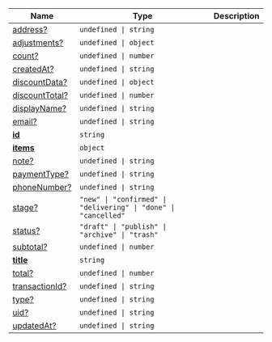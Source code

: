 <section id="main" data-note="AUTO-GENERATED CONTENT, DO NOT EDIT DIRECTLY!">

| Name                                                                                                 | Type                                                                       | Description |
| ---------------------------------------------------------------------------------------------------- | -------------------------------------------------------------------------- | ----------- |
| [address?](https://schemata.lamnhan.com/content/reference/interfaces/order.html#address)             | <code>undefined \| string</code>                                           |             |
| [adjustments?](https://schemata.lamnhan.com/content/reference/interfaces/order.html#adjustments)     | <code>undefined \| object</code>                                           |             |
| [count?](https://schemata.lamnhan.com/content/reference/interfaces/order.html#count)                 | <code>undefined \| number</code>                                           |             |
| [createdAt?](https://schemata.lamnhan.com/content/reference/interfaces/order.html#createdat)         | <code>undefined \| string</code>                                           |             |
| [discountData?](https://schemata.lamnhan.com/content/reference/interfaces/order.html#discountdata)   | <code>undefined \| object</code>                                           |             |
| [discountTotal?](https://schemata.lamnhan.com/content/reference/interfaces/order.html#discounttotal) | <code>undefined \| number</code>                                           |             |
| [displayName?](https://schemata.lamnhan.com/content/reference/interfaces/order.html#displayname)     | <code>undefined \| string</code>                                           |             |
| [email?](https://schemata.lamnhan.com/content/reference/interfaces/order.html#email)                 | <code>undefined \| string</code>                                           |             |
| [**id**](https://schemata.lamnhan.com/content/reference/interfaces/order.html#id)                    | <code>string</code>                                                        |             |
| [**items**](https://schemata.lamnhan.com/content/reference/interfaces/order.html#items)              | <code>object</code>                                                        |             |
| [note?](https://schemata.lamnhan.com/content/reference/interfaces/order.html#note)                   | <code>undefined \| string</code>                                           |             |
| [paymentType?](https://schemata.lamnhan.com/content/reference/interfaces/order.html#paymenttype)     | <code>undefined \| string</code>                                           |             |
| [phoneNumber?](https://schemata.lamnhan.com/content/reference/interfaces/order.html#phonenumber)     | <code>undefined \| string</code>                                           |             |
| [stage?](https://schemata.lamnhan.com/content/reference/interfaces/order.html#stage)                 | <code>"new" \| "confirmed" \| "delivering" \| "done" \| "cancelled"</code> |             |
| [status?](https://schemata.lamnhan.com/content/reference/interfaces/order.html#status)               | <code>"draft" \| "publish" \| "archive" \| "trash"</code>                  |             |
| [subtotal?](https://schemata.lamnhan.com/content/reference/interfaces/order.html#subtotal)           | <code>undefined \| number</code>                                           |             |
| [**title**](https://schemata.lamnhan.com/content/reference/interfaces/order.html#title)              | <code>string</code>                                                        |             |
| [total?](https://schemata.lamnhan.com/content/reference/interfaces/order.html#total)                 | <code>undefined \| number</code>                                           |             |
| [transactionId?](https://schemata.lamnhan.com/content/reference/interfaces/order.html#transactionid) | <code>undefined \| string</code>                                           |             |
| [type?](https://schemata.lamnhan.com/content/reference/interfaces/order.html#type)                   | <code>undefined \| string</code>                                           |             |
| [uid?](https://schemata.lamnhan.com/content/reference/interfaces/order.html#uid)                     | <code>undefined \| string</code>                                           |             |
| [updatedAt?](https://schemata.lamnhan.com/content/reference/interfaces/order.html#updatedat)         | <code>undefined \| string</code>                                           |             |

</section>
